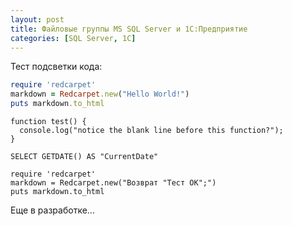 ```yaml
---
layout: post
title: Файловые группы MS SQL Server и 1С:Предприятие
categories: [SQL Server, 1C]
---
```


Тест подсветки кода:

```ruby
require 'redcarpet'
markdown = Redcarpet.new("Hello World!")
puts markdown.to_html
```

```
function test() {
  console.log("notice the blank line before this function?");
}
```

```
SELECT GETDATE() AS "CurrentDate"
```

```1C Enterprise
require 'redcarpet'
markdown = Redcarpet.new("Возврат "Тест ОК";")
puts markdown.to_html
```

Еще в разработке...
